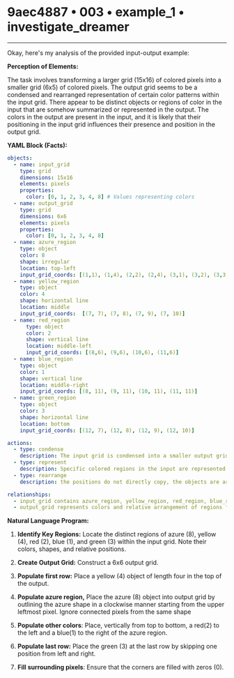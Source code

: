 # 9aec4887 • 003 • example_1 • investigate_dreamer

---
Okay, here's my analysis of the provided input-output example:

**Perception of Elements:**

The task involves transforming a larger grid (15x16) of colored pixels into a smaller grid (6x5) of colored pixels. The output grid seems to be a condensed and rearranged representation of certain color patterns within the input grid. There appear to be distinct objects or regions of color in the input that are somehow summarized or represented in the output. The colors in the output are present in the input, and it is likely that their positioning in the input grid influences their presence and position in the output grid.

**YAML Block (Facts):**



```yaml
objects:
  - name: input_grid
    type: grid
    dimensions: 15x16
    elements: pixels
    properties:
      color: [0, 1, 2, 3, 4, 8] # Values representing colors
  - name: output_grid
    type: grid
    dimensions: 6x6
    elements: pixels
    properties:
      color: [0, 1, 2, 3, 4, 8]
  - name: azure_region
    type: object
    color: 8
    shape: irregular
    location: top-left
    input_grid_coords: [(1,1), (1,4), (2,2), (2,4), (3,1), (3,2), (3,3), (3,4), (4,2), (4,4)]
  - name: yellow_region
    type: object
    color: 4
    shape: horizontal line
    location: middle
    input_grid_coords:  [(7, 7), (7, 8), (7, 9), (7, 10)]
  - name: red_region
      type: object
      color: 2
      shape: vertical line
      location: middle-left
      input_grid_coords: [(8,6), (9,6), (10,6), (11,6)]
  - name: blue_region
    type: object
    color: 1
    shape: vertical line
    location: middle-right
    input_grid_coords: [(8, 11), (9, 11), (10, 11), (11, 11)]
  - name: green_region
    type: object
    color: 3
    shape: horizontal line
    location: bottom
    input_grid_coords: [(12, 7), (12, 8), (12, 9), (12, 10)]

actions:
  - type: condense
    description: The input grid is condensed into a smaller output grid.
  - type: represent
    description: Specific colored regions in the input are represented in the output, potentially based on their shape, location, and color.
  - type: rearrange
    description: the positions do not directly copy, the objects are arranged

relationships:
  - input_grid contains azure_region, yellow_region, red_region, blue_region, green_region
  - output_grid represents colors and relative arrangement of regions from input_grid

```



**Natural Language Program:**

1.  **Identify Key Regions:** Locate the distinct regions of azure (8), yellow (4), red (2), blue (1), and green (3) within the input grid. Note their colors, shapes, and relative positions.

2.  **Create Output Grid:** Construct a 6x6 output grid.

3. **Populate first row:** Place a yellow (4) object of length four in the top of the output.

4.  **Populate azure region,** Place the azure (8) object into output grid by outlining the azure shape in a clockwise manner starting from the upper leftmost pixel. Ignore connected pixels from the same shape

5.  **Populate other colors**: Place, vertically from top to bottom, a red(2) to the left and a blue(1) to the right of the azure region.

6. **Populate last row:** Place the green (3) at the last row by skipping one position from left and right.

7. **Fill surrounding pixels**: Ensure that the corners are filled with zeros (0).

